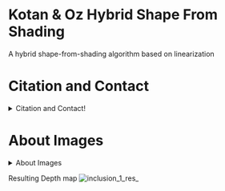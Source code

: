 # Kotan & Oz Hybrid Shape From Shading
 A hybrid shape-from-shading algorithm based on linearization

# Citation and Contact
<details>
  <summary>Citation and Contact!</summary>
  
  ## Citation
This study includes only a part of the thesis: Development of a linearization based hybrid method using image tones for the surface inspection of metallic parts, Sakarya University,Computer and Information Sciences,2020. 
If you find our work useful, please cite:

1-
Int. J. Appl. Math. Comput. Sci., 2021, Vol. 31, No. 3, 501–513
DOI: 10.34768/amcs-2021-0034ar        

2-
@article{kotan2017surface,
  title={Surface inspection system for industrial components based on shape from shading minimization approach},
  author={Kotan, Muhammed and {\"O}z, Cemil},
  journal={Optical Engineering},
  volume={56},
  number={12},
  pages={123105},
  year={2017},
  publisher={International Society for Optics and Photonics}
}
</details>

# About Images
<details>
  <summary>About Images</summary>
  
  ## Images
Image 1 is a classic "tent" image. It can be obtained by the formula below.

Z(x,y)=min{-2|x|+2α,-|y|+α}

![tent](https://user-images.githubusercontent.com/78547566/107049253-ed7f3380-67da-11eb-8ab3-f6dc42716516.png)


Resulting Depth map
![tent_res_](https://user-images.githubusercontent.com/78547566/107049550-4f3f9d80-67db-11eb-84c3-35042d34f568.PNG)


Image 2 is a cat image from the dataset : From Shading to Local Shape 
see: http://vision.seas.harvard.edu/qsfs/

![CatIm](https://user-images.githubusercontent.com/78547566/107049277-f4a64180-67da-11eb-9ff6-6c3f31299eb1.png)

Resulting Depth Map
![CatIm_res_](https://user-images.githubusercontent.com/78547566/107049715-7b5b1e80-67db-11eb-9798-8e5ecf4ada4e.PNG)


Image 3 is a defect image from the dataset : NEU surface defect database
see: http://faculty.neu.edu.cn/yunhyan/NEU_surface_defect_database.html

![inclusion_1](https://user-images.githubusercontent.com/78547566/107049291-fa038c00-67da-11eb-8ebd-ba2b8f58a82f.jpg)
</details>

Resulting Depth map
![inclusion_1_res_](https://user-images.githubusercontent.com/78547566/107049740-8746e080-67db-11eb-9dcc-0ae2ca83f336.PNG)


